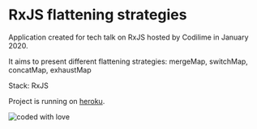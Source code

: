 # RxJS flattening strategies

Application created for tech talk on RxJS hosted by Codilime in January 2020.

It aims to present different flattening strategies: mergeMap, switchMap, concatMap, exhaustMap

Stack: RxJS

Project is running on [heroku](https://rxjs-flattening-strategies.herokuapp.com/).

![coded with love](https://img.shields.io/static/v1?label=coded%20with&message=love&color=a53860)
